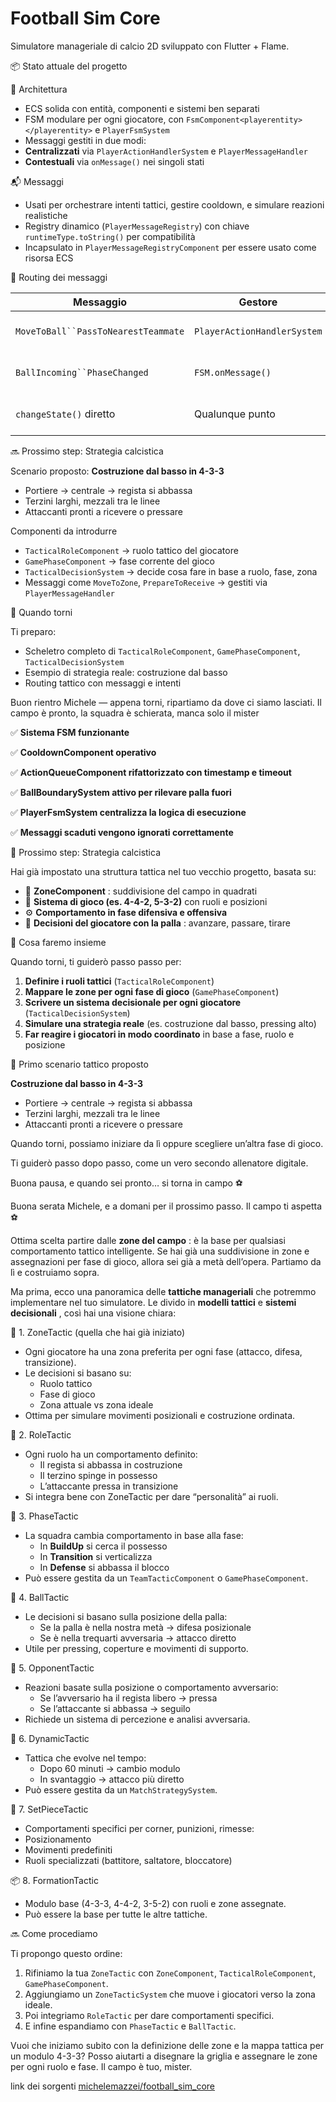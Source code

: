 # Football Sim Core

Simulatore manageriale di calcio 2D sviluppato con Flutter + Flame.

📦 Stato attuale del progetto

🔧 Architettura

* ECS solida con entità, componenti e sistemi ben separati
* FSM modulare per ogni giocatore, con `FsmComponent<playerentity></playerentity>` e `PlayerFsmSystem`
* Messaggi gestiti in due modi:
* **Centralizzati** via `PlayerActionHandlerSystem` e `PlayerMessageHandler`
* **Contestuali** via `onMessage()` nei singoli stati

📬 Messaggi

* Usati per orchestrare intenti tattici, gestire cooldown, e simulare reazioni realistiche
* Registry dinamico (`PlayerMessageRegistry`) con chiave `runtimeType.toString()` per compatibilità
* Incapsulato in `PlayerMessageRegistryComponent` per essere usato come risorsa ECS

🧠 Routing dei messaggi

| Messaggio                             | Gestore                       | Comportamento                                |
| ------------------------------------- | ----------------------------- | -------------------------------------------- |
| `MoveToBall``PassToNearestTeammate` | `PlayerActionHandlerSystem` | Intento tattico, cambio stato se pronto      |
| `BallIncoming``PhaseChanged`        | `FSM.onMessage()`           | Reazione locale, ignorato se non compatibile |
| `changeState()` diretto             | Qualunque punto               | Cambio immediato, non tattico                |

🔜 Prossimo step: Strategia calcistica

Scenario proposto: **Costruzione dal basso in 4-3-3**

* Portiere → centrale → regista si abbassa
* Terzini larghi, mezzali tra le linee
* Attaccanti pronti a ricevere o pressare

Componenti da introdurre

* `TacticalRoleComponent` → ruolo tattico del giocatore
* `GamePhaseComponent` → fase corrente del gioco
* `TacticalDecisionSystem` → decide cosa fare in base a ruolo, fase, zona
* Messaggi come `MoveToZone`, `PrepareToReceive` → gestiti via `PlayerMessageHandler`

🧩 Quando torni

Ti preparo:

* Scheletro completo di `TacticalRoleComponent`, `GamePhaseComponent`, `TacticalDecisionSystem`
* Esempio di strategia reale: costruzione dal basso
* Routing tattico con messaggi e intenti

Buon rientro Michele — appena torni, ripartiamo da dove ci siamo lasciati. Il campo è pronto, la squadra è schierata, manca solo il mister

✅ **Sistema FSM funzionante**

✅ **CooldownComponent operativo**

✅ **ActionQueueComponent rifattorizzato con timestamp e timeout**

✅ **BallBoundarySystem attivo per rilevare palla fuori**

✅ **PlayerFsmSystem centralizza la logica di esecuzione**

✅ **Messaggi scaduti vengono ignorati correttamente**

🧠 Prossimo step: Strategia calcistica

Hai già impostato una struttura tattica nel tuo vecchio progetto, basata su:

* 📐  **ZoneComponent** : suddivisione del campo in quadrati
* 🧩 **Sistema di gioco (es. 4-4-2, 5-3-2)** con ruoli e posizioni
* ⚙️ **Comportamento in fase difensiva e offensiva**
* 🧠  **Decisioni del giocatore con la palla** : avanzare, passare, tirare

🚀 Cosa faremo insieme

Quando torni, ti guiderò passo passo per:

1. **Definire i ruoli tattici** (`TacticalRoleComponent`)
2. **Mappare le zone per ogni fase di gioco** (`GamePhaseComponent`)
3. **Scrivere un sistema decisionale per ogni giocatore** (`TacticalDecisionSystem`)
4. **Simulare una strategia reale** (es. costruzione dal basso, pressing alto)
5. **Far reagire i giocatori in modo coordinato** in base a fase, ruolo e posizione

🧭 Primo scenario tattico proposto

**Costruzione dal basso in 4-3-3**

* Portiere → centrale → regista si abbassa
* Terzini larghi, mezzali tra le linee
* Attaccanti pronti a ricevere o pressare

Quando torni, possiamo iniziare da lì oppure scegliere un’altra fase di gioco.

Ti guiderò passo dopo passo, come un vero secondo allenatore digitale.

Buona pausa, e quando sei pronto… si torna in campo ⚽

Buona serata Michele, e a domani per il prossimo passo. Il campo ti aspetta ⚽



Ottima scelta partire dalle  **zone del campo** : è la base per qualsiasi comportamento tattico intelligente. Se hai già una suddivisione in zone e assegnazioni per fase di gioco, allora sei già a metà dell’opera. Partiamo da lì e costruiamo sopra.

Ma prima, ecco una panoramica delle **tattiche manageriali** che potremmo implementare nel tuo simulatore. Le divido in **modelli tattici** e  **sistemi decisionali** , così hai una visione chiara:

🧩 1. ZoneTactic (quella che hai già iniziato)

* Ogni giocatore ha una zona preferita per ogni fase (attacco, difesa, transizione).
* Le decisioni si basano su:
  * Ruolo tattico
  * Fase di gioco
  * Zona attuale vs zona ideale
* Ottima per simulare movimenti posizionali e costruzione ordinata.

🧠 2. RoleTactic

* Ogni ruolo ha un comportamento definito:
  * Il regista si abbassa in costruzione
  * Il terzino spinge in possesso
  * L’attaccante pressa in transizione
* Si integra bene con ZoneTactic per dare “personalità” ai ruoli.

🔁 3. PhaseTactic

* La squadra cambia comportamento in base alla fase:
  * In **BuildUp** si cerca il possesso
  * In **Transition** si verticalizza
  * In **Defense** si abbassa il blocco
* Può essere gestita da un `TeamTacticComponent` o `GamePhaseComponent`.

🧠 4. BallTactic

* Le decisioni si basano sulla posizione della palla:
  * Se la palla è nella nostra metà → difesa posizionale
  * Se è nella trequarti avversaria → attacco diretto
* Utile per pressing, coperture e movimenti di supporto.

🎯 5. OpponentTactic

* Reazioni basate sulla posizione o comportamento avversario:
  * Se l’avversario ha il regista libero → pressa
  * Se l’attaccante si abbassa → seguilo
* Richiede un sistema di percezione e analisi avversaria.

🧠 6. DynamicTactic

* Tattica che evolve nel tempo:
  * Dopo 60 minuti → cambio modulo
  * In svantaggio → attacco più diretto
* Può essere gestita da un `MatchStrategySystem`.

🧠 7. SetPieceTactic

* Comportamenti specifici per corner, punizioni, rimesse:
* Posizionamento
* Movimenti predefiniti
* Ruoli specializzati (battitore, saltatore, bloccatore)

📦 8. FormationTactic

* Modulo base (4-3-3, 4-4-2, 3-5-2) con ruoli e zone assegnate.
* Può essere la base per tutte le altre tattiche.

🔜 Come procediamo

Ti propongo questo ordine:

1. Rifiniamo la tua `ZoneTactic` con `ZoneComponent`, `TacticalRoleComponent`, `GamePhaseComponent`.
2. Aggiungiamo un `ZoneTacticSystem` che muove i giocatori verso la zona ideale.
3. Poi integriamo `RoleTactic` per dare comportamenti specifici.
4. E infine espandiamo con `PhaseTactic` e `BallTactic`.

Vuoi che iniziamo subito con la definizione delle zone e la mappa tattica per un modulo 4-3-3? Posso aiutarti a disegnare la griglia e assegnare le zone per ogni ruolo e fase. Il campo è tuo, mister.

link dei sorgenti [michelemazzei/football_sim_core](https://github.com/michelemazzei/football_sim_core)
